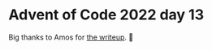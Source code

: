 # Advent of Code 2022 day 13

Big thanks to Amos for [the writeup](https://fasterthanli.me/series/advent-of-code-2022/part-13). 🙏
